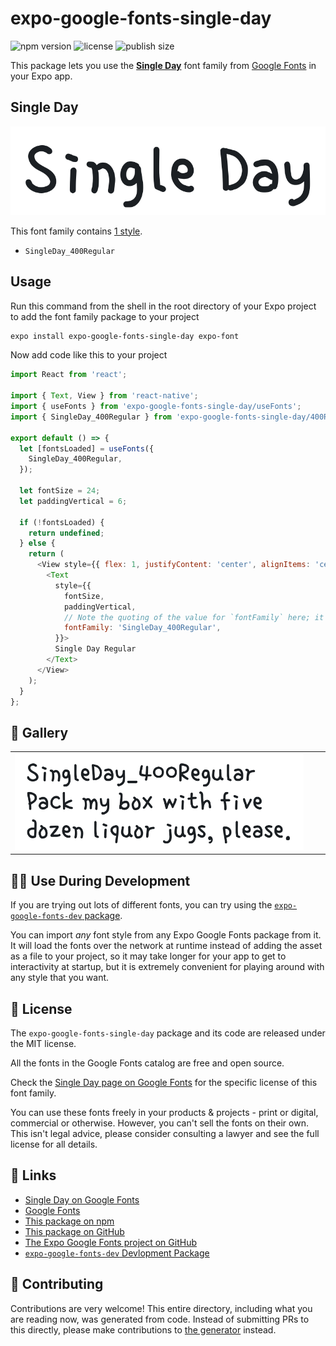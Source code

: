 # expo-google-fonts-single-day

![npm version](https://flat.badgen.net/npm/v/expo-google-fonts-single-day)
![license](https://flat.badgen.net/github/license/expo/google-fonts)
![publish size](https://flat.badgen.net/packagephobia/install/expo-google-fonts-single-day)

This package lets you use the [**Single Day**](https://fonts.google.com/specimen/Single+Day) font family from [Google Fonts](https://fonts.google.com/) in your Expo app.

## Single Day

![Single Day](./font-family.png)

This font family contains [1 style](#-gallery).

- `SingleDay_400Regular`

## Usage

Run this command from the shell in the root directory of your Expo project to add the font family package to your project
```sh
expo install expo-google-fonts-single-day expo-font
```

Now add code like this to your project
```js
import React from 'react';

import { Text, View } from 'react-native';
import { useFonts } from 'expo-google-fonts-single-day/useFonts';
import { SingleDay_400Regular } from 'expo-google-fonts-single-day/400Regular';

export default () => {
  let [fontsLoaded] = useFonts({
    SingleDay_400Regular,
  });

  let fontSize = 24;
  let paddingVertical = 6;

  if (!fontsLoaded) {
    return undefined;
  } else {
    return (
      <View style={{ flex: 1, justifyContent: 'center', alignItems: 'center' }}>
        <Text
          style={{
            fontSize,
            paddingVertical,
            // Note the quoting of the value for `fontFamily` here; it expects a string!
            fontFamily: 'SingleDay_400Regular',
          }}>
          Single Day Regular
        </Text>
      </View>
    );
  }
};

```

## 🔡 Gallery


||||
|-|-|-|
|![SingleDay_400Regular](.//400Regular/SingleDay_400Regular.ttf.png)||||


## 👩‍💻 Use During Development

If you are trying out lots of different fonts, you can try using the [`expo-google-fonts-dev` package](https://github.com/freeboub/google-fonts/tree/master/font-packages/dev#readme).

You can import *any* font style from any Expo Google Fonts package from it. It will load the fonts
over the network at runtime instead of adding the asset as a file to your project, so it may take longer
for your app to get to interactivity at startup, but it is extremely convenient
for playing around with any style that you want.

## 📖 License

The `expo-google-fonts-single-day` package and its code are released under the MIT license.

All the fonts in the Google Fonts catalog are free and open source.

Check the [Single Day page on Google Fonts](https://fonts.google.com/specimen/Single+Day) for the specific license of this font family.

You can use these fonts freely in your products & projects - print or digital, commercial or otherwise. However, you can't sell the fonts on their own. This isn't legal advice, please consider consulting a lawyer and see the full license for all details.

## 🔗 Links

- [Single Day on Google Fonts](https://fonts.google.com/specimen/Single+Day)
- [Google Fonts](https://fonts.google.com/)
- [This package on npm](https://www.npmjs.com/package/expo-google-fonts-single-day)
- [This package on GitHub](https://github.com/freeboub/google-fonts/tree/master/font-packages/single-day)
- [The Expo Google Fonts project on GitHub](https://github.com/freeboub/google-fonts)
- [`expo-google-fonts-dev` Devlopment Package](https://github.com/freeboub/google-fonts/tree/master/font-packages/dev)

## 🤝 Contributing

Contributions are very welcome! This entire directory, including what you are reading now, was generated from code. Instead of submitting PRs to this directly, please make contributions to [the generator](https://github.com/freeboub/google-fonts/tree/master/packages/generator) instead.
